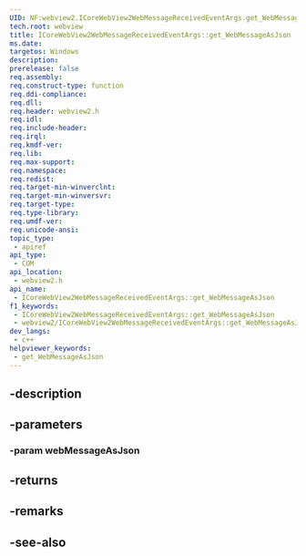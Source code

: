 ```yaml
---
UID: NF:webview2.ICoreWebView2WebMessageReceivedEventArgs.get_WebMessageAsJson
tech.root: webview
title: ICoreWebView2WebMessageReceivedEventArgs::get_WebMessageAsJson
ms.date: 
targetos: Windows
description: 
prerelease: false
req.assembly: 
req.construct-type: function
req.ddi-compliance: 
req.dll: 
req.header: webview2.h
req.idl: 
req.include-header: 
req.irql: 
req.kmdf-ver: 
req.lib: 
req.max-support: 
req.namespace: 
req.redist: 
req.target-min-winverclnt: 
req.target-min-winversvr: 
req.target-type: 
req.type-library: 
req.umdf-ver: 
req.unicode-ansi: 
topic_type:
 - apiref
api_type:
 - COM
api_location:
 - webview2.h
api_name:
 - ICoreWebView2WebMessageReceivedEventArgs::get_WebMessageAsJson
f1_keywords:
 - ICoreWebView2WebMessageReceivedEventArgs::get_WebMessageAsJson
 - webview2/ICoreWebView2WebMessageReceivedEventArgs::get_WebMessageAsJson
dev_langs:
 - c++
helpviewer_keywords:
 - get_WebMessageAsJson
---
```


## -description

## -parameters

### -param webMessageAsJson

## -returns

## -remarks

## -see-also


